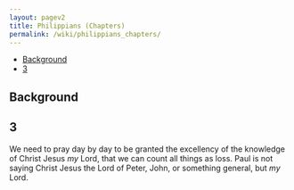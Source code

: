 ```yaml
---
layout: pagev2
title: Philippians (Chapters)
permalink: /wiki/philippians_chapters/
---
```

- [Background](#background)
- [3](#3)

## Background

## 3

We need to pray day by day to be granted the excellency of the knowledge of Christ Jesus *my* Lord, that we can count all things as loss. Paul is not saying Christ Jesus the Lord of Peter, John, or something general, but *my* Lord.